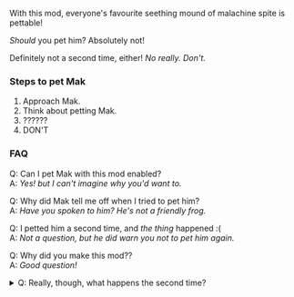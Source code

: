 With this mod, everyone's favourite seething mound of malachine spite is pettable!

_Should_ you pet him? Absolutely not!

Definitely not a second time, either! _No really. Don't._

### Steps to pet Mak
1. Approach Mak.
2. Think about petting Mak.
3. ??????
4. DON'T

### FAQ
Q: Can I pet Mak with this mod enabled? </br>
A: _Yes! but I can't imagine why you'd want to._

Q: Why did Mak tell me off when I tried to pet him? </br>
A: _Have you spoken to him? He's not a friendly frog._

Q: I petted him a second time, and _the thing_ happened :( </br>
A: _Not a question, but he did warn you not to pet him again._

Q: Why did you make this mod?? </br>
A: _Good question!_

<details>
  <summary>Q: Really, though, what happens the second time?</summary>
  A: <i>He swallows you whole, you become a cord in time's silly carpet, and your run ends.</i>
  </br></br>
  I'm not kidding
</details>

